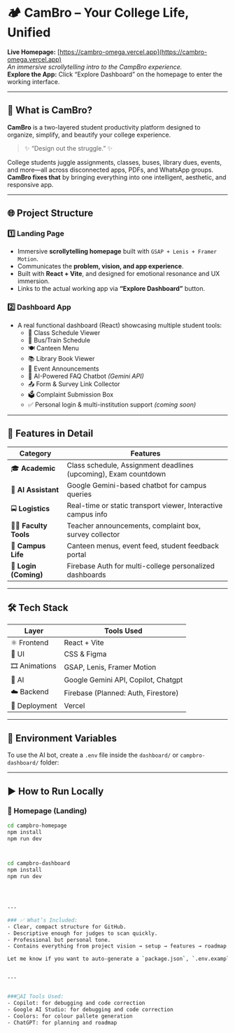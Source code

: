 # 🏕️ CamBro – Your College Life, Unified

**Live Homepage:** [https://cambro-omega.vercel.app](https://cambro-omega.vercel.app)  
*An immersive scrollytelling intro to the CampBro experience.*  
**Explore the App:** Click “Explore Dashboard” on the homepage to enter the working interface.

---

## 🎯 What is CamBro?

**CamBro** is a two-layered student productivity platform designed to organize, simplify, and beautify your college experience.

> ✨ “Design out the struggle.” ✨

College students juggle assignments, classes, buses, library dues, events, and more—all across disconnected apps, PDFs, and WhatsApp groups. **CamBro fixes that** by bringing everything into one intelligent, aesthetic, and responsive app.

---

## 🌐 Project Structure

### 1️⃣ **Landing Page**
- Immersive **scrollytelling homepage** built with `GSAP + Lenis + Framer Motion`.
- Communicates the **problem, vision, and app experience**.
- Built with **React + Vite**, and designed for emotional resonance and UX immersion.
- Links to the actual working app via **“Explore Dashboard”** button.

### 2️⃣ **Dashboard App**
- A real functional dashboard (React) showcasing multiple student tools:
  - 📅 Class Schedule Viewer
  - 🚌 Bus/Train Schedule
  - 🍽️ Canteen Menu
  - 📚 Library Book Viewer
  - 📣 Event Announcements
  - 🧠 AI-Powered FAQ Chatbot *(Gemini API)*
  - 📤 Form & Survey Link Collector
  - 🗳️ Complaint Submission Box
  - ✅ Personal login & multi-institution support *(coming soon)*

---

## 🧪 Features in Detail

| Category             | Features |
|----------------------|----------|
| 🎓 **Academic**       | Class schedule, Assignment deadlines (upcoming), Exam countdown |
| 🧠 **AI Assistant**   | Google Gemini-based chatbot for campus queries |
| 🚍 **Logistics**      | Real-time or static transport viewer, Interactive campus info |
| 🧑‍🏫 **Faculty Tools** | Teacher announcements, complaint box, survey collector |
| 🍱 **Campus Life**    | Canteen menus, event feed, student feedback portal |
| 🔐 **Login (Coming)** | Firebase Auth for multi-college personalized dashboards |

---

## 🛠️ Tech Stack

| Layer         | Tools Used                           |
|---------------|--------------------------------------|
| ⚛️ Frontend   | React + Vite                         |
| 🎨 UI         | CSS & Figma                          |
| 🎞️ Animations | GSAP, Lenis, Framer Motion           |
| 🤖 AI         | Google Gemini API, Copilot, Chatgpt  |
| ☁️ Backend    | Firebase (Planned: Auth, Firestore)  |
| 🚀 Deployment | Vercel                               |

---

## 🔐 Environment Variables

To use the AI bot, create a `.env` file inside the `dashboard/` or `campbro-dashboard/` folder:



---

## ▶️ How to Run Locally

### 🔹 Homepage (Landing)
```bash
cd campbro-homepage
npm install
npm run dev



cd campbro-dashboard
npm install
npm run dev




---

### ✅ What’s Included:
- Clear, compact structure for GitHub.
- Descriptive enough for judges to scan quickly.
- Professional but personal tone.
- Contains everything from project vision → setup → features → roadmap → team.

Let me know if you want to auto-generate a `package.json`, `.env.example`, or preview GIF README badge next!


---


###🤖AI Tools Used:
- Copilot: for debugging and code correction 
- Google AI Studio: for debugging and code correction 
- Coolors: for colour pallete generation 
- ChatGPT: for planning and roadmap

